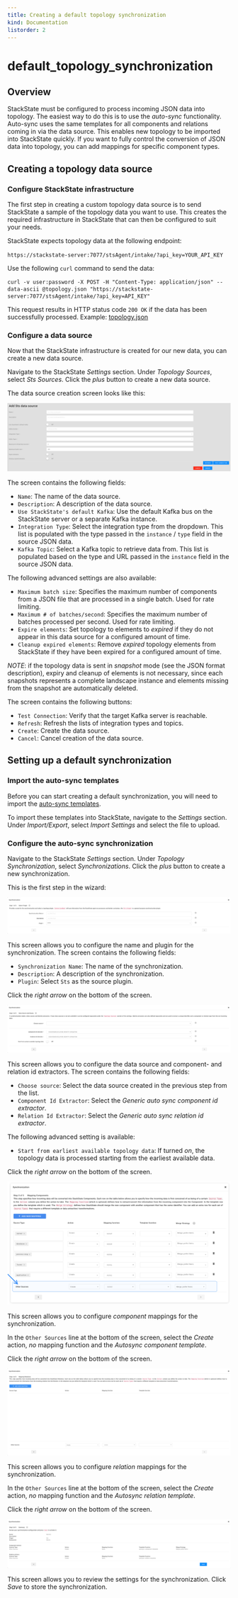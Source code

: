 ```yaml
---
title: Creating a default topology synchronization
kind: Documentation
listorder: 2
---
```


# default\_topology\_synchronization

## Overview

StackState must be configured to process incoming JSON data into topology. The easiest way to do this is to use the _auto-sync_ functionality. Auto-sync uses the same templates for all components and relations coming in via the data source. This enables new topology to be imported into StackState quickly. If you want to fully control the conversion of JSON data into topology, you can add mappings for specific component types.

## Creating a topology data source

### Configure StackState infrastructure

The first step in creating a custom topology data source is to send StackState a sample of the topology data you want to use. This creates the required infrastructure in StackState that can then be configured to suit your needs.

StackState expects topology data at the following endpoint:

`https://stackstate-server:7077/stsAgent/intake/?api_key=YOUR_API_KEY`

Use the following `curl` command to send the data:

```text
curl -v user:password -X POST -H "Content-Type: application/json" --data-ascii @topology.json "https://stackstate-server:7077/stsAgent/intake/?api_key=API_KEY"
```

This request results in HTTP status code `200 OK` if the data has been successfully processed. Example: [topology.json](https://github.com/mpvvliet/stackstate-docs/tree/0f69067c340456b272cfe50e249f4f4ee680f8d9/files/guides/topology/topology.json)

### Configure a data source

Now that the StackState infrastructure is created for our new data, you can create a new data source.

Navigate to the StackState _Settings_ section. Under _Topology Sources_, select _Sts Sources_. Click the _plus_ button to create a new data source.

The data source creation screen looks like this:

![](../.gitbook/assets/create-data-source-screen.png)

The screen contains the following fields:

* `Name`: The name of the data source.
* `Description`: A description of the data source.
* `Use StackState's default Kafka`: Use the default Kafka bus on the StackState server or a separate Kafka instance.
* `Integration Type`: Select the integration type from the dropdown. This list is populated with the type passed in the `instance` / `type` field in the source JSON data.
* `Kafka Topic`: Select a Kafka topic to retrieve data from. This list is populated based on the type and URL passed in the `instance` field in the source JSON data.

The following advanced settings are also available:

* `Maximum batch size`: Specifies the maximum number of components from a JSON file that are processed in a single batch. Used for rate limiting.
* `Maximum # of batches/second`: Specifies the maximum number of batches processed per second. Used for rate limiting.
* `Expire elements`: Set topology to elements to _expired_ if they do not appear in this data source for a configured amount of time.
* `Cleanup expired elements`: Remove _expired_ topology elements from StackState if they have been expired for a configured amount of time.

_NOTE_: if the topology data is sent in _snapshot_ mode \(see the JSON format description\), expiry and cleanup of elements is not necessary, since each snapshots represents a complete landscape instance and elements missing from the snapshot are automatically deleted.

The screen contains the following buttons:

* `Test Connection`: Verify that the target Kafka server is reachable.
* `Refresh`: Refresh the lists of integration types and topics.
* `Create`: Create the data source.
* `Cancel`: Cancel creation of the data source.

## Setting up a default synchronization

### Import the auto-sync templates

Before you can start creating a default synchronization, you will need to import the [auto-sync templates](https://github.com/mpvvliet/stackstate-docs/tree/0f69067c340456b272cfe50e249f4f4ee680f8d9/json/auto-sync-nodes.conf).

To import these templates into StackState, navigate to the _Settings_ section. Under _Import/Export_, select _Import Settings_ and select the file to upload.

### Configure the auto-sync synchronization

Navigate to the StackState _Settings_ section. Under _Topology Synchronization_, select _Synchronizations_. Click the _plus_ button to create a new synchronization.

This is the first step in the wizard:

![](../.gitbook/assets/synchronization-wizard-step-1.png)

This screen allows you to configure the name and plugin for the synchronization. The screen contains the following fields:

* `Synchronization Name`: The name of the synchronization.
* `Description`: A description of the synchronization.
* `Plugin`: Select `Sts` as the source plugin.

Click the _right arrow_ on the bottom of the screen.

![](../.gitbook/assets/synchronization-wizard-step-2.png)

This screen allows you to configure the data source and component- and relation id extractors. The screen contains the following fields:

* `Choose source`: Select the data source created in the previous step from the list.
* `Component Id Extractor`: Select the _Generic auto sync component id extractor_.
* `Relation Id Extractor`: Select the _Generic auto sync relation id extractor_.

The following advanced setting is available:

* `Start from earliest available topology data`: If turned _on_, the topology data is processed starting from the earliest available data.

Click the _right arrow_ on the bottom of the screen.

![](../.gitbook/assets/synchronization-wizard-step-3.png)

This screen allows you to configure _component_ mappings for the synchronization.

In the `Other Sources` line at the bottom of the screen, select the _Create_ action, _no_ mapping function and the _Autosync component template_.

Click the _right arrow_ on the bottom of the screen.

![](../.gitbook/assets/synchronization-wizard-step-4.png)

This screen allows you to configure _relation_ mappings for the synchronization.

In the `Other Sources` line at the bottom of the screen, select the _Create_ action, _no_ mapping function and the _Autosync relation template_.

Click the _right arrow_ on the bottom of the screen.

![](../.gitbook/assets/synchronization-wizard-step-5.png)

This screen allows you to review the settings for the synchronization. Click _Save_ to store the synchronization.

